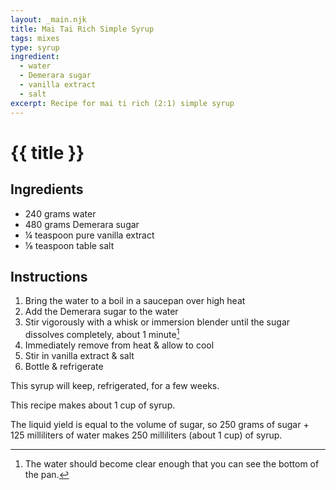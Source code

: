 ```yaml
---
layout: _main.njk
title: Mai Tai Rich Simple Syrup
tags: mixes
type: syrup
ingredient:
  - water
  - Demerara sugar
  - vanilla extract
  - salt
excerpt: Recipe for mai ti rich (2:1) simple syrup
---
```


<!-- markdownlint-disable MD025 -->
# {{ title }}
<!-- markdownlint-enable MD025 -->

## Ingredients

* 240 grams water
* 480 grams Demerara sugar
* &frac14; teaspoon pure vanilla extract
* &frac18; teaspoon table salt

## Instructions

1. Bring the water to a boil in a saucepan over high heat
2. Add the Demerara sugar to the water
3. Stir vigorously with a whisk or immersion blender until the sugar dissolves completely, about 1 minute[^1]
4. Immediately remove from heat & allow to cool
5. Stir in vanilla extract & salt
6. Bottle & refrigerate

[^1]: The water should become clear enough that you can see the bottom of the pan.

<tiki-callout type="note">

  This syrup will keep, refrigerated, for a few weeks.

</tiki-callout>

<tiki-callout type="tip">

  This recipe makes about 1 cup of syrup.

  The liquid yield is equal to the volume of sugar, so 250 grams of sugar + 125 milliliters of water makes 250 milliliters (about 1 cup) of syrup.

</tiki-callout>

<div
  class="sr-only"
  data-cat[0]="Syrup"
  data-ingredient[0]="Water"
  data-ingredient[1]="Sugar, Demerara"
  data-ingredient[2]="Vanilla extract"
  data-ingredient[3]="Salt, table"
  data-pagefind-filter="
    Category[data-cat[0]],
    Ingredient[data-ingredient[0]],
    Ingredient[data-ingredient[1]],
    Ingredient[data-ingredient[2]],
    Ingredient[data-ingredient[3]],
    Pantry[data-ingredient[0]],
    Pantry[data-ingredient[1]],
    Pantry[data-ingredient[2]],
    Pantry[data-ingredient[3]]
  "
>
</div>
